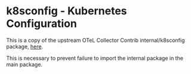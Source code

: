 # k8sconfig - Kubernetes Configuration

This is a copy of the upstream OTeL Collector Contrib internal/k8sconfig package, [here](https://github.com/open-telemetry/opentelemetry-collector-contrib/tree/main/internal/k8sconfig).

This is necessary to prevent failure to import the internal package in the main package.
